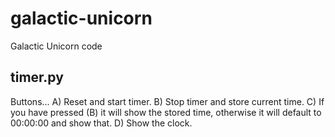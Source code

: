 # galactic-unicorn
Galactic Unicorn code

## timer.py
Buttons...
A) Reset and start timer.
B) Stop timer and store current time.
C) If you have pressed (B) it will show the stored time, otherwise it will default to 00:00:00 and show that.
D) Show the clock.
